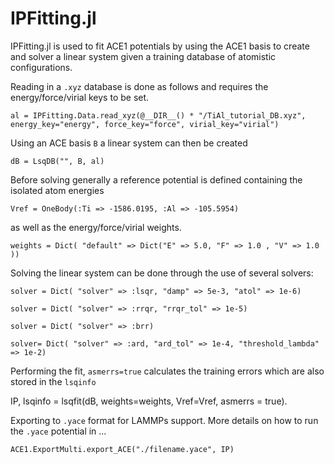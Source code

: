 
# IPFitting.jl

IPFitting.jl is used to fit ACE1 potentials by using the ACE1 basis to create and solver a linear system given a training database of atomistic configurations.

Reading in a `.xyz` database is done as follows and requires the energy/force/virial keys to be set. 

`al = IPFitting.Data.read_xyz(@__DIR__() * "/TiAl_tutorial_DB.xyz", energy_key="energy", force_key="force", virial_key="virial")`

Using an ACE basis `B` a linear system can then be created

`dB = LsqDB("", B, al)`

Before solving generally a reference potential is defined containing the isolated atom energies

`Vref = OneBody(:Ti => -1586.0195, :Al => -105.5954)`

as well as the energy/force/virial weights.

`weights = Dict(
        "default" => Dict("E" => 5.0, "F" => 1.0 , "V" => 1.0 ))`

Solving the linear system can be done through the use of several solvers:

`solver = Dict(
        "solver" => :lsqr,
        "damp" => 5e-3,
        "atol" => 1e-6)`

`solver = Dict(
        "solver" => :rrqr,
        "rrqr_tol" => 1e-5)`

`solver = Dict(
        "solver" => :brr)`

`solver= Dict(
         "solver" => :ard,
         "ard_tol" => 1e-4,
         "threshold_lambda" => 1e-2)`

Performing the fit, `asmerrs=true` calculates the training errors which are also stored in the `lsqinfo`

IP, lsqinfo = lsqfit(dB, weights=weights, Vref=Vref, asmerrs = true).

Exporting to `.yace` format for LAMMPs support. More details on how to run the `.yace` potential in ...

`ACE1.ExportMulti.export_ACE("./filename.yace", IP)`
